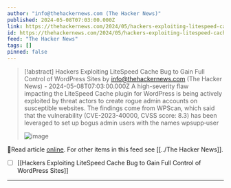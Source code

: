 ```yaml
---
author: "info@thehackernews.com (The Hacker News)"
published: 2024-05-08T07:03:00.000Z
link: https://thehackernews.com/2024/05/hackers-exploiting-litespeed-cache-bug.html
id: https://thehackernews.com/2024/05/hackers-exploiting-litespeed-cache-bug.html
feed: "The Hacker News"
tags: []
pinned: false
---
```

> [!abstract] Hackers Exploiting LiteSpeed Cache Bug to Gain Full Control of WordPress Sites by info@thehackernews.com (The Hacker News) - 2024-05-08T07:03:00.000Z
> A high-severity flaw impacting the LiteSpeed Cache plugin for WordPress is being actively exploited by threat actors to create rogue admin accounts on susceptible websites. The findings come from WPScan, which said that the vulnerability (CVE-2023-40000, CVSS score: 8.3) has been leveraged to set up bogus admin users with the names wpsupp‑user
>
> ![image](https://blogger.googleusercontent.com/img/b/R29vZ2xl/AVvXsEgwWxqiKarD6EDbef2U4m3_BOnbMMSi3QcX7IRua5mjCkdTXC6Y0w6ZBkv8braHsd8pXPyEt65hxXN_Dlto4UCHiOis3OGtJkxNjG1o4sKiRKwXzumV-4XZ5dEccd109nFBUmPc_kR7FeVWaM1Lg8oT5jq7mEt4-rKc_97tWahO_Pn1u20qHspppHZtw1aQ/s1600/wordpress.png)

🔗Read article [online](https://thehackernews.com/2024/05/hackers-exploiting-litespeed-cache-bug.html). For other items in this feed see [[../The Hacker News]].

- [ ] [[Hackers Exploiting LiteSpeed Cache Bug to Gain Full Control of WordPress Sites]]
- - -


